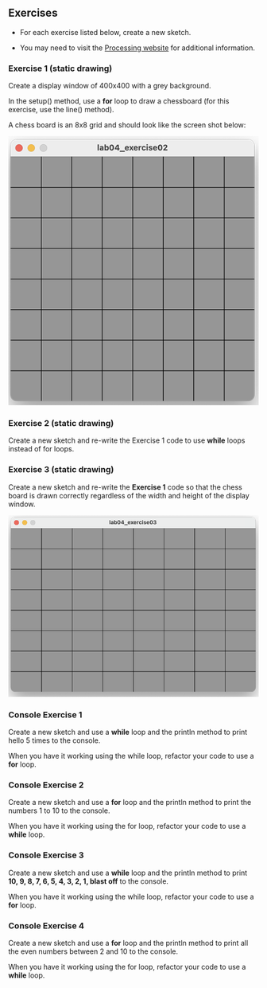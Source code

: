 ## Exercises

- For each exercise listed below, create a new sketch.

- You may need to visit the [Processing website](https://processing.org/reference/) for additional information.


### Exercise 1 (static drawing)

Create a display window of 400x400 with a grey background.

In the setup() method, use a **for** loop to draw a chessboard (for this exercise, use the line() method).

A chess board is an 8x8 grid and should look like the screen shot below:

![Chess Board using line method](./img/00.png)


### Exercise 2 (static drawing)

Create a new sketch and re-write the Exercise 1 code to use **while** loops instead of for loops.


### Exercise 3 (static drawing)

Create a new sketch and re-write the **Exercise 1** code so that the chess board is drawn correctly regardless of the width and height of the display window.

![Chess Board on a non-square display window](./img/01.png)


### Console Exercise 1

Create a new sketch and use a **while** loop and the println method to print hello 5 times to the console.  

When you have it working using the while loop, refactor your code to use a **for** loop.


### Console Exercise 2

Create a new sketch and use a **for** loop and the println method to print the numbers 1 to 10 to the console.  

When you have it working using the for loop, refactor your code to use a **while** loop.


### Console Exercise 3

Create a new sketch and use a **while** loop and the println method to print **10, 9, 8, 7, 6, 5, 4, 3, 2, 1, blast off** to the console.  

When you have it working using the while loop, refactor your code to use a **for** loop.


### Console Exercise 4

Create a new sketch and use a **for** loop and the println method to print all the even numbers between 2 and 10 to the console.  

When you have it working using the for loop, refactor your code to use a **while** loop.

